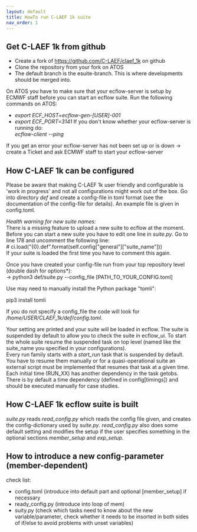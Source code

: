 ```yaml
---
layout: default
title: HowTo run C-LAEF 1k suite
nav_order: 1
---
```


## Get C-LAEF 1k from github

-   Create a fork of https://github.com/C-LAEF/claef_1k on github
-   Clone the repository from your fork on ATOS
-   The default branch is the esuite-branch. This is where developments should be merged into. 

On ATOS you have to make sure that your ecflow-server is setup by ECMWF staff before you can start an ecflow suite. Run the following commands on ATOS:
- *export ECF_HOST=ecflow-gen-[USER]-001*
- *export ECF_PORT=3141*
If you don't know whether your ecflow-server is running do:  
*ecflow-client --ping*

If you get an error your ecflow-server has not been set up or is down -> create a Ticket and ask ECMWF staff to start your ecflow-server


## How C-LAEF 1k can be configured
Please be aware that making C-LAEF 1k user friendly and configurable is 'work in progress' and not all configurations might work out of the box.
Go into directory *def* and create a config-file in toml format (see the documentation of the config-file for details). An example file is given in config.toml.

*Health warning for new suite names:*  
There is a missing feature to upload a new suite to ecflow at the moment. Before you can start a new suite you have to edit one line in *suite.py*. Go to line 178 and uncomment the following line:  
\# ci.load("{0}.def".format(self.config["general"]["suite_name"]))  
If your suite is loaded the first time you have to comment this again.

Once you have created your config-file run from your top repository level (double dash for options*):  
-> python3 def/suite.py --config_file [PATH_TO_YOUR_CONFIG.toml]

Use may need to manually install the Python package "tomli": 

pip3 install tomli

If you do not specify a config_file the code will look for */home/USER/CLAEF_1k/def/config.toml*.

Your setting are printed and your suite will be loaded in ecflow. The suite is suspended by default to allow you to check the suite in ecflow_ui. To start the whole suite resume the suspended task on top level (named like the suite_name you specified in your configurations).  
Every run family starts with a *start_run* task that is suspended by default. You have to resume them manually or for a quasi-operational suite an external script must be implemented that resumes that task at a given time.
Each initial time (RUN_XX) has another dependency in the task getobs. There is by default a time dependency (defined in config[timings]) and should be executed manually for case studies. 

## How C-LAEF 1k ecflow suite is built

*suite.py* reads *read_config.py* which reads the config file given, and creates the config-dictionary used by *suite.py*. *read_config.py* also does some default setting and modifies the setup if the user specifies something in the optional sections *member_setup* and *exp_setup*. 

## How to introduce a new config-parameter (member-dependent)

check list:
- config.toml  (introduce into default part and optional [member_setup] if necessary 
- ready_config.py  (introduce into loop of mem)
- suity.py  (check which tasks need to know about the new variable/parameter, check whether it needs to be insorted in both sides of if/else to avoid problems with unset variables)

